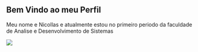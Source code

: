 ## Bem Vindo ao meu Perfil
Meu nome e Nicollas e atualmente estou no primeiro periodo da faculdade de Analise e Desenvolvimento de Sistemas
<div>
  <a href="https://github.com/nicollasprado/nicollasprado">
    <picture>
      <source
      srcset="https://github-readme-stats.vercel.app/api?username=nicollasprado&show_icons=true&theme=midnight-purple"
      media="(prefers-color-scheme: dark)"
      />
      <source
      srcset="https://github-readme-stats.vercel.app/api?username=nicollasprado&show_icons=true&theme=buefy"
        media="(prefers-color-scheme: light)"
      />
      <img src="https://github-readme-stats.vercel.app/api?username=nicollasprado&show_icons=true&theme=midnight-purple">
    </picture>
</div>



